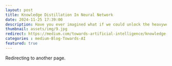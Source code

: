 ```yaml
---
layout: post
title: Knowledge Distillation In Neural Network
date: 2024-11-25 17:39:00
description: Have you ever imagined what if we could unlock the heavyweight neural networks and transfer the knowledge and information to a lightweight, smaller model with not much information loss? Well, welcome to knowledge distillation!!!!
thumbnail: assets/img/9.jpg
redirect: https://medium.com/towards-artificial-intelligence/knowledge-distillation-in-neural-network-6fae1f6c5f63
categories : medium-Blog-Towards-AI
featured: true
---
```


Redirecting to another page.
